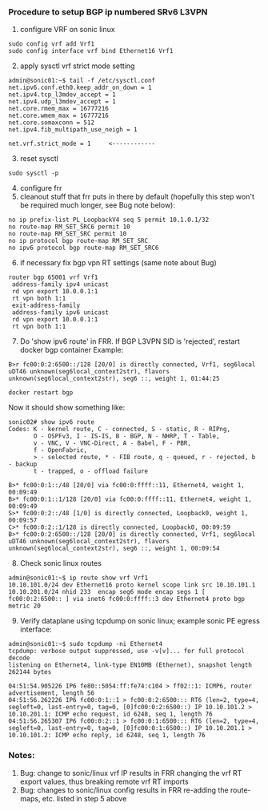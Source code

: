 ### Procedure to setup BGP ip numbered SRv6 L3VPN 

1. configure VRF on sonic linux
```
sudo config vrf add Vrf1
sudo config interface vrf bind Ethernet16 Vrf1
```
2. apply sysctl vrf strict mode setting
```
admin@sonic01:~$ tail -f /etc/sysctl.conf 
net.ipv6.conf.eth0.keep_addr_on_down = 1
net.ipv4.tcp_l3mdev_accept = 1
net.ipv4.udp_l3mdev_accept = 1
net.core.rmem_max = 16777216
net.core.wmem_max = 16777216
net.core.somaxconn = 512
net.ipv4.fib_multipath_use_neigh = 1

net.vrf.strict_mode = 1     <------------
```
3. reset sysctl
```
sudo sysctl -p
```
4. configure frr 
5. cleanout stuff that frr puts in there by default (hopefully this step won't be required much longer, see Bug note below):
```
no ip prefix-list PL_LoopbackV4 seq 5 permit 10.1.0.1/32
no route-map RM_SET_SRC6 permit 10
no route-map RM_SET_SRC permit 10
no ip protocol bgp route-map RM_SET_SRC
no ipv6 protocol bgp route-map RM_SET_SRC6
```
6. if necessary fix bgp vpn RT settings (same note about Bug)
```
router bgp 65001 vrf Vrf1
 address-family ipv4 unicast
 rd vpn export 10.0.0.1:1
 rt vpn both 1:1
 exit-address-family
 address-family ipv6 unicast
 rd vpn export 10.0.0.1:1
 rt vpn both 1:1
```
7. Do 'show ipv6 route' in FRR. If BGP L3VPN SID is 'rejected', restart docker bgp container
Example:
```
B>r fc00:0:2:6500::/128 [20/0] is directly connected, Vrf1, seg6local uDT46 unknown(seg6local_context2str), flavors unknown(seg6local_context2str), seg6 ::, weight 1, 01:44:25
```
```
docker restart bgp
```
Now it should show something like:
```
sonic02# show ipv6 route
Codes: K - kernel route, C - connected, S - static, R - RIPng,
       O - OSPFv3, I - IS-IS, B - BGP, N - NHRP, T - Table,
       v - VNC, V - VNC-Direct, A - Babel, F - PBR,
       f - OpenFabric,
       > - selected route, * - FIB route, q - queued, r - rejected, b - backup
       t - trapped, o - offload failure

B>* fc00:0:1::/48 [20/0] via fc00:0:ffff::11, Ethernet4, weight 1, 00:09:49
B>* fc00:0:1::1/128 [20/0] via fc00:0:ffff::11, Ethernet4, weight 1, 00:09:49
S>* fc00:0:2::/48 [1/0] is directly connected, Loopback0, weight 1, 00:09:57
C>* fc00:0:2::1/128 is directly connected, Loopback0, 00:09:59
B>* fc00:0:2:6500::/128 [20/0] is directly connected, Vrf1, seg6local uDT46 unknown(seg6local_context2str), flavors unknown(seg6local_context2str), seg6 ::, weight 1, 00:09:54
```
8. Check sonic linux routes
```
admin@sonic01:~$ ip route show vrf Vrf1
10.10.101.0/24 dev Ethernet16 proto kernel scope link src 10.10.101.1 
10.10.201.0/24 nhid 233  encap seg6 mode encap segs 1 [ fc00:0:2:6500:: ] via inet6 fc00:0:ffff::3 dev Ethernet4 proto bgp metric 20 
```
9. Verify dataplane using tcpdump on sonic linux; example sonic PE egress interface:
```
admin@sonic01:~$ sudo tcpdump -ni Ethernet4
tcpdump: verbose output suppressed, use -v[v]... for full protocol decode
listening on Ethernet4, link-type EN10MB (Ethernet), snapshot length 262144 bytes

04:51:54.905226 IP6 fe80::5054:ff:fe74:c104 > ff02::1: ICMP6, router advertisement, length 56
04:51:56.262226 IP6 fc00:0:1::1 > fc00:0:2:6500::: RT6 (len=2, type=4, segleft=0, last-entry=0, tag=0, [0]fc00:0:2:6500::) IP 10.10.101.2 > 10.10.201.1: ICMP echo request, id 6248, seq 1, length 76
04:51:56.265307 IP6 fc00:0:2::1 > fc00:0:1:6500::: RT6 (len=2, type=4, segleft=0, last-entry=0, tag=0, [0]fc00:0:1:6500::) IP 10.10.201.1 > 10.10.101.2: ICMP echo reply, id 6248, seq 1, length 76
```

### Notes:

1. Bug: change to sonic/linux vrf IP results in FRR changing the vrf RT export values, thus breaking remote vrf RT imports
2. Bug: changes to sonic/linux config results in FRR re-adding the route-maps, etc. listed in step 5 above